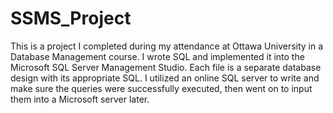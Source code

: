 # SSMS_Project
This is a project I completed during my attendance at Ottawa University in a Database Management course. I wrote SQL and implemented it into the Microsoft SQL Server Management Studio. Each file is a separate database design with its appropriate SQL.
I utilized an online SQL server to write and make sure the queries were successfully executed, then went on to input them into a Microsoft server later.
